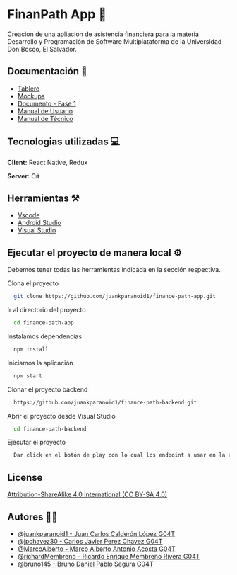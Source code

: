 
# FinanPath App 💸

Creacion de una apliacion de asistencia financiera para la materia Desarrollo y Programación de Software Multiplataforma de la Universidad Don Bosco, El Salvador.


## Documentación 📄

- [Tablero](https://trello.com/b/Oq2imCYP/tablero-finance-path-app)
- [Mockups](https://www.figma.com/file/tvGvNevpL295iNRVxo7RS9/Untitled?type=design&node-id=0-1&mode=design&t=6TtkPElp9kTamFyb-0)
- [Documento - Fase 1](https://docs.google.com/document/d/1XoLYGCUKM53vAE7SHPO45GK9WXEkj7LcDowHuZzUvNI/edit)
- [Manual de Usuario](https://www.canva.com/design/DAFvg1irkSE/joAlUg8NjSNHTyZ7gGQ2ZQ/edit?utm_content=DAFvg1irkSE&utm_campaign=designshare&utm_medium=link2&utm_source=sharebutton)
- [Manual de Técnico](https://www.canva.com/design/DAFvg7OiIWo/m6zCvuhvQz5gyJc4uX2GoQ/edit?utm_content=DAFvg7OiIWo&utm_campaign=designshare&utm_medium=link2&utm_source=sharebutton)

## Tecnologias utilizadas 💻

**Client:** React Native, Redux

**Server:** C#


## Herramientas ⚒️

- [Vscode](https://code.visualstudio.com/download)
- [Android Studio](https://developer.android.com/studio/releases?hl=es-419)
- [Visual Studio](https://visualstudio.microsoft.com/es/)
## Ejecutar el proyecto de manera local ⚙️

Debemos tener todas las herramientas indicada en la sección respectiva.

Clona el proyecto

```bash
  git clone https://github.com/juankparanoid1/finance-path-app.git
```

Ir al directorio del proyecto

```bash
  cd finance-path-app
```

Instalamos dependencias

```bash
  npm install
```

Iniciamos la aplicación

```bash
  npm start
```

Clonar el proyecto backend
```bash
  https://github.com/juankparanoid1/finance-path-backend.git
```
Abrir el proyecto desde Visual Studio
```bash
  cd finance-path-backend
```

Ejecutar el proyecto 
```bash
  Dar click en el botón de play con lo cual los endpoint a usar en la aplicación estaran disponibles.
```


## License

[Attribution-ShareAlike 4.0 International (CC BY-SA 4.0)](https://creativecommons.org/licenses/by-sa/4.0/deed.es)


## Autores 👨‍💻

- [@juankparanoid1 - Juan Carlos Calderón López G04T](https://github.com/juankparanoid1)
- [@jpchavez30 - Carlos Javier Perez Chavez G04T](https://github.com/jpchavez30)
- [@MarcoAlberto - Marco Alberto Antonio Acosta G04T](https://github.com/MarcoAlberto)
- [@richardMembreno - Ricardo Enrique Membreño Rivera G04T](https://github.com/richardMembreno)
- [@bruno145 - Bruno Daniel Pablo Segura G04T](https://github.com/bruno145)

